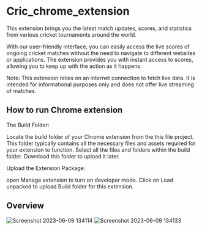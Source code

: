 # Cric_chrome_extension

This extension brings you the latest match updates, scores, and statistics from various cricket tournaments around the world.

With our user-friendly interface, you can easily access the live scores of ongoing cricket matches without the need to navigate to different websites or applications. The extension provides you with instant access to scores, allowing you to keep up with the action as it happens.

Note: This extension relies on an internet connection to fetch live data. It is intended for informational purposes only and does not offer live streaming of matches.


## How to run Chrome extension

The Build Folder:

Locate the build folder of your Chrome extension from the this file project. 
This folder typically contains all the necessary files and assets required for your extension to function. Select all the files and folders within the build folder. Download this folder to upload it later.


Upload the Extension Package:

open Manage extension to turn on developer mode.
Click on Load unpacked to upload Build folder for this extension.


## Overview
![Screenshot 2023-06-09 134114](https://github.com/jynt1401/Cric_chrome_extension/assets/100084399/5a1c8392-380b-4098-ba33-b8d20023bce6)
![Screenshot 2023-06-09 134133](https://github.com/jynt1401/Cric_chrome_extension/assets/100084399/fdaba31b-7a5f-41a1-9a5d-85200cffd831)
